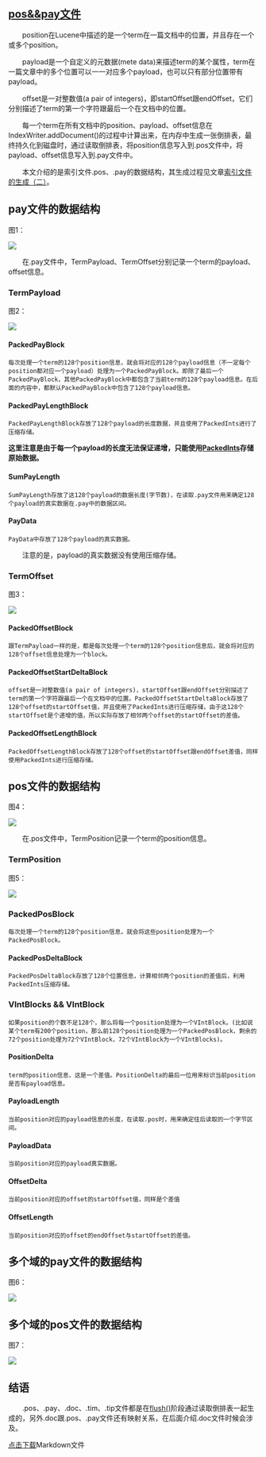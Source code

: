 ## [pos&&pay文件](https://www.amazingkoala.com.cn/Lucene/suoyinwenjian/)

&emsp;&emsp;position在Lucene中描述的是一个term在一篇文档中的位置，并且存在一个或多个position。

&emsp;&emsp;payload是一个自定义的元数据(mete data)来描述term的某个属性，term在一篇文章中的多个位置可以一一对应多个payload，也可以只有部分位置带有payload。

&emsp;&emsp;offset是一对整数值(a pair of integers)，即startOffset跟endOffset，它们分别描述了term的第一个字符跟最后一个在文档中的位置。

&emsp;&emsp;每一个term在所有文档中的position、payload、offset信息在IndexWriter.addDocument()的过程中计算出来，在内存中生成一张倒排表，最终持久化到磁盘时，通过读取倒排表，将position信息写入到.pos文件中，将payload、offset信息写入到.pay文件中。

&emsp;&emsp;本文介绍的是索引文件.pos、.pay的数据结构，其生成过程见文章[索引文件的生成（二）](https://www.amazingkoala.com.cn/Lucene/Index/2019/1227/122.html)。

## pay文件的数据结构

图1：

<img src="pos&&pay-image/1.png">

&emsp;&emsp;在.pay文件中，TermPayload、TermOffset分别记录一个term的payload、offset信息。

### TermPayload

图2：

<img src="pos&&pay-image/2.png">

#### PackedPayBlock

```text
每次处理一个term的128个position信息，就会将对应的128个payload信息（不一定每个position都对应一个payload）处理为一个PackedPayBlock。即除了最后一个PackedPayBlock，其他PackedPayBlock中都包含了当前term的128个payload信息。在后面的内容中，都默认PackedPayBlock中包含了128个payload信息。
```

#### PackedPayLengthBlock

```text
PackedPayLengthBlock存放了128个payload的长度数据，并且使用了PackedInts进行了压缩存储。
```

**这里注意是由于每一个payload的长度无法保证递增，只能使用[PackedInts](https://www.amazingkoala.com.cn/Lucene/yasuocunchu/2019/1217/118.html)存储原始数据。**

#### SumPayLength

```text
SumPayLength存放了这128个payload的数据长度(字节数)，在读取.pay文件用来确定128个payload的真实数据在.pay中的数据区间。
```

#### PayData

```text
PayData中存放了128个payload的真实数据。
```

&emsp;&emsp;注意的是，payload的真实数据没有使用压缩存储。

### TermOffset

图3：

<img src="pos&&pay-image/3.png">

#### PackedOffsetBlock

```text
跟TermPayload一样的是，都是每次处理一个term的128个position信息后，就会将对应的128个offset信息处理为一个block。
```

#### PackedOffsetStartDeltaBlock

```text
offset是一对整数值(a pair of integers)，startOffset跟endOffset分别描述了term的第一个字符跟最后一个在文档中的位置。PackedOffsetStartDeltaBlock存放了128个offset的startOffset值，并且使用了PackedInts进行压缩存储，由于这128个startOffset是个递增的值，所以实际存放了相邻两个offset的startOffset的差值。
```

#### PackedOffsetLengthBlock

```text
PackedOffsetLengthBlock存放了128个offset的startOffset跟endOffset差值，同样使用PackedInts进行压缩存储。
```

## pos文件的数据结构

图4：

<img src="pos&&pay-image/4.png">

&emsp;&emsp;在.pos文件中，TermPosition记录一个term的position信息。

### TermPosition

图5：

<img src="pos&&pay-image/5.png">

### PackedPosBlock

```text
每次处理一个term的128个position信息，就会将这些position处理为一个PackedPosBlock。
```

#### PackedPosDeltaBlock

```text
PackedPosDeltaBlock存放了128个位置信息，计算相邻两个position的差值后，利用PackedInts压缩存储。
```

### VIntBlocks && VIntBlock

```text
如果position的个数不足128个，那么将每一个position处理为一个VIntBlock。(比如说某个term有200个position，那么前128个position处理为一个PackedPosBlock，剩余的72个position处理为72个VIntBlock，72个VIntBlock为一个VIntBlocks)。
```

#### PositionDelta

```text
term的position信息，这是一个差值。PositionDelta的最后一位用来标识当前position是否有payload信息。
```

#### PayloadLength

```text
当前position对应的payload信息的长度，在读取.pos时，用来确定往后读取的一个字节区间。
```

#### PayloadData

```text
当前position对应的payload真实数据。
```

#### OffsetDelta

```text
当前position对应的offset的startOffset值，同样是个差值
```

#### OffsetLength

```text
当前position对应的offset的endOffset与startOffset的差值。
```

## 多个域的pay文件的数据结构

图6：

<img src="pos&&pay-image/6.png">

## 多个域的pos文件的数据结构

图7：

<img src="pos&&pay-image/7.png">

## 结语
&emsp;&emsp;.pos、.pay、.doc、.tim、.tip文件都是在[flush()](https://www.amazingkoala.com.cn/Lucene/Index/2019/0716/74.html)阶段通过读取倒排表一起生成的，另外.doc跟.pos、.pay文件还有映射关系，在后面介绍.doc文件时候会涉及。

[点击下载](http://www.amazingkoala.com.cn/attachment/Lucene/%E7%B4%A2%E5%BC%95%E6%96%87%E4%BB%B6/pos&&pay.zip)Markdown文件